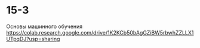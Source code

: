 # 15-3
Основы машинного обучения
https://colab.research.google.com/drive/1K2KCb50bAgGZiBW5rbwhZZLLX1UTpqDJ?usp=sharing
